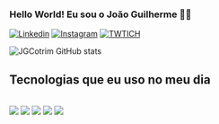 ### Hello World! Eu sou o João Guilherme 🐉🖖

[![Linkedin](https://img.shields.io/badge/LinkedIn-0077B5?style=for-the-badge&logo=linkedin&logoColor=white)](https://www.linkedin.com/in/joaogcotrim/)
[![Instagram](https://img.shields.io/badge/Instagram-E4405F?style=for-the-badge&logo=instagram&logoColor=white)](https://www.instagram.com/_cotrim.jg)
[![TWTICH](https://img.shields.io/badge/Twitch-9146FF?style=for-the-badge&logo=twitch&logoColor=white)](https://www.twitch.tv/cotrimks)

![JGCotrim GitHub stats](https://github-readme-stats.vercel.app/api?username=JGCotrim&show_icons=true&theme=radical)

## Tecnologias que eu uso no meu dia

<div style="display: inline_block"><br/>
    <img align="center alt="Python src="https://img.shields.io/badge/Python-14354C?style=for-the-badge&logo=python&logoColor=white" />
    <img align="center alt="JAVA src="https://img.shields.io/badge/Java-ED8B00?style=for-the-badge&logo=openjdk&logoColor=white" />
    <img align="center alt="SQLite src="https://img.shields.io/badge/SQLite-07405E?style=for-the-badge&logo=sqlite&logoColor=white" />
    <img align="center alt="HTML5 src="https://img.shields.io/badge/HTML5-E34F26?style=for-the-badge&logo=html5&logoColor=white" />
    <img align="center alt="HTML5 src="https://img.shields.io/badge/CSS3-1572B6?style=for-the-badge&logo=css3&logoColor=white" />    
</div>
